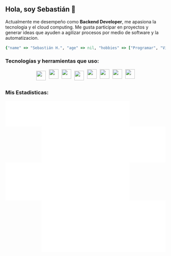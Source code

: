 ## Hola, soy Sebastián 👋

Actualmente me desempeño como **Backend Developer**, me apasiona la tecnologia y el cloud computing. Me gusta participar en proyectos y generar ideas que ayuden a agilizar procesos por medio de software y la automatizacion.

```Ruby
{"name" => "Sebastián H.", "age" => nil, "hobbies" => ["Programar", "Videojuegos", "Aprender nuevas cosas"]}
```

### Tecnologías y herramientas que uso: 
<div style="display: flex; flex-direction: row; justify-content: center;">
  <img src="https://cdn.svgporn.com/logos/aws.svg" width="30px" height="30px" hspace="5" vspace="5"/>
  <img src="https://cdn.svgporn.com/logos/aws-lambda.svg" width="30px" height="30px" hspace="5"/>
  <img src="https://cdn.svgporn.com/logos/aws-cloudformation.svg" width="30px" height="30px" hspace="5"/>
  <img src="https://cdn.svgporn.com/logos/docker-icon.svg" width="30px" height="30px" hspace="5" vspace="5"/>
  <img src="https://cdn.svgporn.com/logos/python.svg" width="30px" height="30px" hspace="5"/>
  <img src="https://cdn.svgporn.com/logos/go.svg" width="30px" height="30px" hspace="5"/>
  <img src="https://cdn.svgporn.com/logos/bash-icon.svg" width="30px" height="30px" hspace="5"/>
  <img src="https://cdn.svgporn.com/logos/visual-studio-code.svg" width="30px" height="30px" hspace="5"/>
</div>

### Mis Estadisticas: 

[<img align="left" width="390" alt="Wakatime Stats" src="/metrics.plugin.wakatime.svg">](#)
[<img align="right" width="390" alt="Repos Stats" src="/metrics.plugin.traffic.svg">](#)
[<img align="left" width="390" alt="Languages Stats" src="/metrics.plugin.languages.details.svg">](#)
[<img align="right" width="390" alt="Repos Stats" src="/metrics.plugin.isocalendar.svg">](#)




